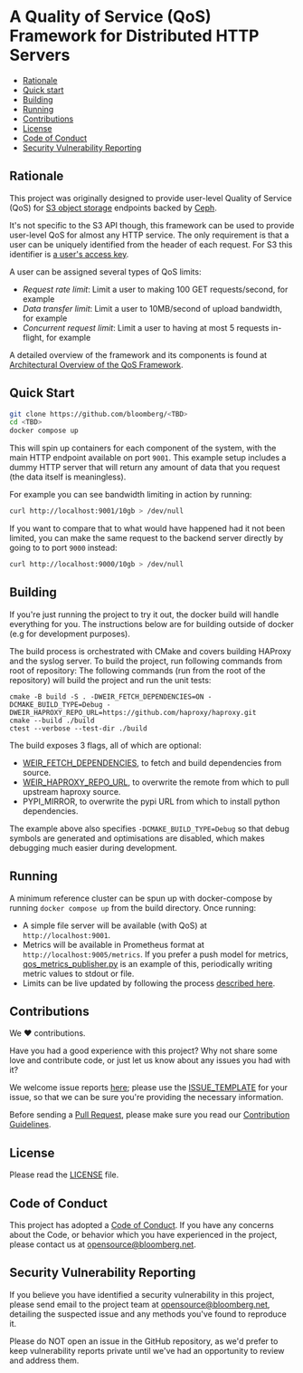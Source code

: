 # A Quality of Service (QoS) Framework for Distributed HTTP Servers

- [Rationale](#rationale)
- [Quick start](#quick-start)
- [Building](#building)
- [Running](#running)
- [Contributions](#contributions)
- [License](#license)
- [Code of Conduct](#code-of-conduct)
- [Security Vulnerability Reporting](#security-vulnerability-reporting)

## Rationale

This project was originally designed to provide user-level Quality of Service (QoS) for [S3 object storage](https://docs.aws.amazon.com/AmazonS3/latest/API/Welcome.html) endpoints backed by [Ceph](https://docs.ceph.com/en/quincy/radosgw/index.html).

It's not specific to the S3 API though, this framework can be used to provide user-level QoS for almost any HTTP service.
The only requirement is that a user can be uniquely identified from the header of each request.
For S3 this identifier is [a user's access key](https://docs.aws.amazon.com/AmazonS3/latest/API/RESTAuthentication.html#ConstructingTheAuthenticationHeader).

A user can be assigned several types of QoS limits:

- *Request rate limit*: Limit a user to making 100 GET requests/second, for example
- *Data transfer limit*: Limit a user to 10MB/second of upload bandwidth, for example
- *Concurrent request limit*: Limit a user to having at most 5 requests in-flight, for example

A detailed overview of the framework and its components is found at
[Architectural Overview of the QoS Framework](docs/architecture_overview.md).

## Quick Start

```sh
git clone https://github.com/bloomberg/<TBD>
cd <TBD>
docker compose up
```

This will spin up containers for each component of the system, with the main HTTP endpoint available on port `9001`.
This example setup includes a dummy HTTP server that will return any amount of data that you request (the data itself is meaningless).

For example you can see bandwidth limiting in action by running:

```sh
curl http://localhost:9001/10gb > /dev/null
```

If you want to compare that to what would have happened had it not been limited, you can make the same request to the backend server directly by going to to port `9000` instead:

```sh
curl http://localhost:9000/10gb > /dev/null
```

## Building

If you're just running the project to try it out, the docker build will handle everything for you.
The instructions below are for building outside of docker (e.g for development purposes).

The build process is orchestrated with CMake and covers building HAProxy and the syslog server.
To build the project, run following commands from root of repository:
The following commands (run from the root of the repository) will build the project and run the unit tests:

```console
cmake -B build -S . -DWEIR_FETCH_DEPENDENCIES=ON -DCMAKE_BUILD_TYPE=Debug -DWEIR_HAPROXY_REPO_URL=https://github.com/haproxy/haproxy.git
cmake --build ./build
ctest --verbose --test-dir ./build
```

The build exposes 3 flags, all of which are optional:

- [WEIR_FETCH_DEPENDENCIES](./syslog_server/README.md), to fetch and build dependencies from source.
- [WEIR_HAPROXY_REPO_URL](./haproxy-lua/README.md), to overwrite the remote from which to pull upstream haproxy source.
- PYPI_MIRROR, to overwrite the pypi URL from which to install python dependencies.

The example above also specifies `-DCMAKE_BUILD_TYPE=Debug` so that debug symbols are generated and optimisations are disabled, which makes debugging much easier during development.

## Running

A minimum reference cluster can be spun up with docker-compose by running `docker compose up` from the build directory.
Once running:

- A simple file server will be available (with QoS) at `http://localhost:9001`.
- Metrics will be available in Prometheus format at `http://localhost:9005/metrics`. If you prefer a push model for metrics, [qos_metrics_publisher.py](./polygen/qos_metrics_publisher.py) is an example of this, periodically writing metric values to stdout or file.
- Limits can be live updated by following the process [described here](./polygen/README.md).

## Contributions

We :heart: contributions.

Have you had a good experience with this project? Why not share some love and contribute code, or just let us know about any issues you had with it?

We welcome issue reports [here](../../issues); please use the [ISSUE_TEMPLATE](ISSUE_TEMPLATE.md) for your issue, so that we can be sure you're providing the necessary information.

Before sending a [Pull Request](../../pulls), please make sure you read our [Contribution Guidelines](CONTRIBUTING.md).

## License

Please read the [LICENSE](LICENSE) file.

## Code of Conduct

This project has adopted a [Code of Conduct](https://github.com/bloomberg/.github/blob/main/CODE_OF_CONDUCT.md).
If you have any concerns about the Code, or behavior which you have experienced
in the project, please contact us at opensource@bloomberg.net.

## Security Vulnerability Reporting

If you believe you have identified a security vulnerability in this project, please send email to the project
team at opensource@bloomberg.net, detailing the suspected issue and any methods you've found to reproduce it.

Please do NOT open an issue in the GitHub repository, as we'd prefer to keep vulnerability reports private until
we've had an opportunity to review and address them.
